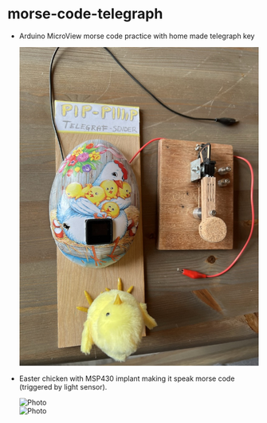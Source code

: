 # morse-code-telegraph
* Arduino MicroView morse code practice with home made telegraph key 

   ![Photo](/images/easter_egg_telegraph.jpg?raw=true)

* Easter chicken with MSP430 implant making it speak morse code (triggered by light sensor). 

   ![Photo](https://github.com/magnetohack/morse-code-telegraph/edit/main/images/morse-speaking-chicken.jpg)  
![Photo](https://github.com/magnetohack/morse-code-telegraph/edit/main/images/morse-implant.jpg)

